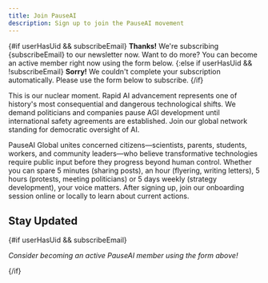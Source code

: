 ```yaml
---
title: Join PauseAI
description: Sign up to join the PauseAI movement
---
```


<script>
    import { onMount, tick } from 'svelte'
    import { page } from '$app/stores'
    import TallyEmbed from '$lib/components/TallyEmbed.svelte'
    import NewsletterSignup from '$lib/components/NewsletterSignup.svelte'
    import Banner from '$lib/components/Banner.svelte'
    import { detectAndStoreCollagenUid } from '$lib/collagen'

    let userHasUid = false
    let subscribeEmail = ''
    let newsletterEmail = ''

    onMount(async () => {
        // Check for collagen UID in URL params - this sets the cookie and triggers auto-subscribe
        userHasUid = detectAndStoreCollagenUid('sayno', $page.url.searchParams)

        // Get the email parameter if provided (should be present when userHasUid is true)
        subscribeEmail = $page.url.searchParams.get('subscribe-email') || ''

        // If user came from collagen email with uid, auto-subscribe them
        if (userHasUid && subscribeEmail) {
            // Pre-fill the newsletter form
            newsletterEmail = subscribeEmail

            // Wait for everything to render
            await tick()

            // Auto-submit after 2 seconds so user sees the banner message
            setTimeout(() => {
                const form = document.querySelector('.newsletter-signup form')
                if (form) {
                    form.submit()
                }
            }, 2000)
        }
    })
</script>

{#if userHasUid && subscribeEmail}
<Banner id="join-subscribed">
<strong>Thanks!</strong> We're subscribing {subscribeEmail} to our newsletter now. Want to do more? You can become an active member right now using the form below.
</Banner>
{:else if userHasUid && !subscribeEmail}
<Banner id="join-error">
<strong>Sorry!</strong> We couldn't complete your subscription automatically. Please use the form below to subscribe.
</Banner>
{/if}

This is our nuclear moment.
Rapid AI advancement represents one of history's most consequential and dangerous technological shifts.
We demand politicians and companies pause AGI development until international safety agreements are established.
Join our global network standing for democratic oversight of AI.

PauseAI Global unites concerned citizens—scientists, parents, students, workers, and community leaders—who believe transformative technologies require public input before they progress beyond human control.
Whether you can spare 5 minutes (sharing posts), an hour (flyering, writing letters), 5 hours (protests, meeting politicians) or 5 days weekly (strategy development), your voice matters.
After signing up, join our onboarding session online or locally to learn about current actions.

<TallyEmbed formId="wbGvKe" />

## Stay Updated

<NewsletterSignup bind:email={newsletterEmail} />

{#if userHasUid && subscribeEmail}

<p><em>Consider becoming an active PauseAI member using the form above!</em></p>
{/if}
